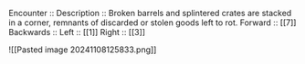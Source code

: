 Encounter :: 
Description :: Broken barrels and splintered crates are stacked in a corner, remnants of discarded or stolen goods left to rot.
Forward :: [[7]]
Backwards :: 
Left :: [[1]]
Right :: [[3]]

![[Pasted image 20241108125833.png]]